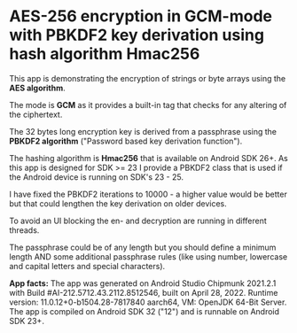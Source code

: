 # AES-256 encryption in GCM-mode  with PBKDF2 key derivation using hash algorithm Hmac256

This app is demonstrating the encryption of strings or byte arrays using the **AES algorithm**.

The mode is **GCM** as it provides a built-in tag that checks for any altering of the ciphertext.

The 32 bytes long encryption key is derived from a passphrase using the **PBKDF2 algorithm** ("Password based key derivation function").

The hashing algorithm is **Hmac256** that is available on Android SDK 26+. As this app is designed for 
SDK >= 23 I provide a PBKDF2 class that is used if the Android device is running on SDK's 23 - 25.

I have fixed the PBKDF2 iterations to 10000 - a higher value would be better but that could lengthen the key derivation on older devices.

To avoid an UI blocking the en- and decryption are running in different threads.

The passphrase could be of any length but you should define a minimum length AND some additional passphrase rules (like using number, lowercase and capital letters and special characters).

**App facts:** The app was generated on Android Studio Chipmunk 2021.2.1 with Build #AI-212.5712.43.2112.8512546,
built on April 28, 2022. Runtime version: 11.0.12+0-b1504.28-7817840 aarch64, VM: OpenJDK 64-Bit Server.
The app is compiled on Android SDK 32 ("12") and is runnable on Android SDK 23+.
